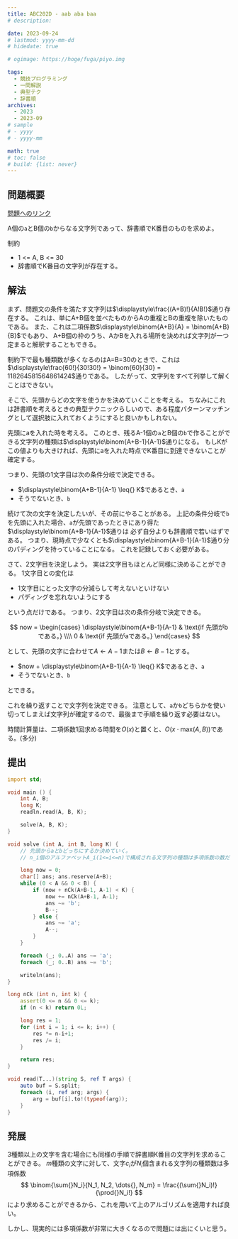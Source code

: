 ```yaml
---
title: ABC202D - aab aba baa
# description: 

date: 2023-09-24
# lastmod: yyyy-mm-dd
# hidedate: true

# ogimage: https://hoge/fuga/piyo.img

tags:
  - 競技プログラミング
  - 一問解説
  - 典型テク
  - 辞書順
archives:
  - 2023
  - 2023-09
# sample
# - yyyy
# - yyyy-mm

math: true
# toc: false
# build: {list: never}
---
```


## 問題概要
[問題へのリンク](https://atcoder.jp/contests/abc202/tasks/abc202_d)

A個の`a`とB個の`b`からなる文字列であって、辞書順でK番目のものを求めよ。

制約
- 1 <= A, B <= 30
- 辞書順でK番目の文字列が存在する。

## 解法
まず、問題文の条件を満たす文字列は$\displaystyle\frac{(A+B)!}{A!B!}$通り存在する。
これは、単にA+B個を並べたものからAの重複とBの重複を除いたものである。
また、これは二項係数$\displaystyle\binom{A+B}{A} = \binom{A+B}{B}$でもあり、
A+B個の枠のうち、AかBを入れる場所を決めれば文字列が一つ定まると解釈することもできる。

制約下で最も種類数が多くなるのはA=B=30のときで、これは$\displaystyle\frac{60!}{30!30!} = \binom{60}{30} = 118264581564861424$通りである。
したがって、文字列をすべて列挙して解くことはできない。

そこで、先頭からどの文字を使うかを決めていくことを考える。
ちなみにこれは辞書順を考えるときの典型テクニックらしいので、ある程度パターンマッチングとして選択肢に入れておくようにすると良いかもしれない。

先頭にaを入れた時を考える。
このとき、残るA-1個の`a`とB個の`b`で作ることができる文字列の種類は$\displaystyle\binom{A+B-1}{A-1}$通りになる。
もしKがこの値よりも大きければ、先頭にaを入れた時点でK番目に到達できないことが確定する。

つまり、先頭の1文字目は次の条件分岐で決定できる。
- $\displaystyle\binom{A+B-1}{A-1} \leq{} K$であるとき、`a`
- そうでないとき、`b`

続けて次の文字を決定したいが、その前にやることがある。
上記の条件分岐で`b`を先頭に入れた場合、`a`が先頭であったときにあり得た$\displaystyle\binom{A+B-1}{A-1}$通りは
必ず自分よりも辞書順で若いはずである。
つまり、現時点で少なくとも$\displaystyle\binom{A+B-1}{A-1}$通り分のパディングを持っていることになる。
これを記録しておく必要がある。

さて、2文字目を決定しよう。
実は2文字目もほとんど同様に決めることができる。
1文字目との変化は
- 1文字目にとった文字の分減らして考えないといけない
- パディングを忘れないようにする

という点だけである。
つまり、2文字目は次の条件分岐で決定できる。

$$
now =
\begin{cases}
\displaystyle\binom{A+B-1}{A-1} & \text{if 先頭がbである。} \\\\
0 & \text{if 先頭がaである。}
\end{cases}
$$

として、先頭の文字に合わせて$A \leftarrow{} A-1$または$B \leftarrow{} B-1$とする。
- $now + \displaystyle\binom{A+B-1}{A-1} \leq{} K$であるとき、`a`
- そうでないとき、`b`

とできる。

これを繰り返すことで文字列を決定できる。
注意として、`a`か`b`どちらかを使い切ってしまえば文字列が確定するので、最後まで手順を繰り返す必要はない。

時間計算量は、二項係数1回求める時間を$O(x)$と置くと、$O(x\cdot{}\mathrm{max}(A, B))$である。(多分)

## 提出
```D
import std;

void main () {
    int A, B;
    long K;
    readln.read(A, B, K);

    solve(A, B, K);
}

void solve (int A, int B, long K) {
    // 先頭からaとbどっちにするか決めていく。
    // n_i個のアルファベットA_i(1<=i<=n)で構成される文字列の種類は多項係数の数だけ存在するので、頭の一つを決めれば後ろに何個存在するかがわかる。

    long now = 0;
    char[] ans; ans.reserve(A+B);
    while (0 < A && 0 < B) {
        if (now + nCk(A+B-1, A-1) < K) {
            now += nCk(A+B-1, A-1);
            ans ~= 'b';
            B--;
        } else {
            ans ~= 'a';
            A--;
        }
    }

    foreach (_; 0..A) ans ~= 'a';
    foreach (_; 0..B) ans ~= 'b';

    writeln(ans);
}

long nCk (int n, int k) {
    assert(0 <= n && 0 <= k);
    if (n < k) return 0L;

    long res = 1;
    for (int i = 1; i <= k; i++) {
        res *= n-i+1;
        res /= i;
    }

    return res;
}

void read(T...)(string S, ref T args) {
    auto buf = S.split;
    foreach (i, ref arg; args) {
        arg = buf[i].to!(typeof(arg));
    }
}
```

## 発展
3種類以上の文字を含む場合にも同様の手順で辞書順K番目の文字列を求めることができる。
$m$種類の文字に対して、文字$c_i$が$N_i$個含まれる文字列の種類数は多項係数
$$
\binom{\sum{}N_i}{N_1, N_2, \dots{}, N_m} = \frac{(\sum{}N_i)!}{\prod{}N_i!}
$$
により求めることができるから、これを用いて上のアルゴリズムを適用すれば良い。

しかし、現実的には多項係数が非常に大きくなるので問題には出にくいと思う。
